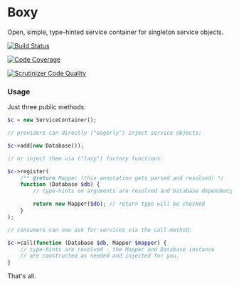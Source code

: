 Boxy
====

Open, simple, type-hinted service container for singleton service objects.

[![Build Status](https://travis-ci.org/mindplay-dk/boxy.png)](https://travis-ci.org/mindplay-dk/boxy)

[![Code Coverage](https://scrutinizer-ci.com/g/mindplay-dk/boxy/badges/coverage.png)](https://scrutinizer-ci.com/g/mindplay-dk/boxy/)

[![Scrutinizer Code Quality](https://scrutinizer-ci.com/g/mindplay-dk/boxy/badges/quality-score.png)](https://scrutinizer-ci.com/g/mindplay-dk/boxy/)


### Usage

Just three public methods:

```PHP
$c = new ServiceContainer();

// providers can directly ("eagerly") inject service objects:

$c->add(new Database());

// or inject them via ("lazy") factory functions:

$c->register(
    /** @return Mapper (this annotation gets parsed and resolved) */
    function (Database $db) {
        // type-hints on arguments are resolved and Database dependency provided

        return new Mapper($db); // return type will be checked
    }
);

// consumers can now ask for services via the call-method:

$c->call(function (Database $db, Mapper $mapper) {
    // type-hints are resolved - the Mapper and Database instance
    // are constructed as needed and injected for you.
}
```

That's all.
